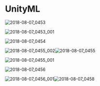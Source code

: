 # UnityML


![2018-08-07_0453](https://user-images.githubusercontent.com/39535098/43765744-ad0567f4-99fe-11e8-8bee-9c683ab05e4c.png)

![2018-08-07_0453_001](https://user-images.githubusercontent.com/39535098/43765745-ad1618ba-99fe-11e8-8caa-7719ed10985c.png)

![2018-08-07_0454](https://user-images.githubusercontent.com/39535098/43765746-ad252d00-99fe-11e8-8fba-4134e3b85502.png)

![2018-08-07_0455_002](https://user-images.githubusercontent.com/39535098/43765749-ad72100c-99fe-11e8-85c2-e5541c17c2bd.png)![2018-08-07_0455](https://user-images.githubusercontent.com/39535098/43765747-ad33b848-99fe-11e8-87ad-6ab71aaca0d8.png)

![2018-08-07_0455_001](https://user-images.githubusercontent.com/39535098/43765748-ad4377c4-99fe-11e8-93be-fa64cbbf1e76.png)

![2018-08-07_0456](https://user-images.githubusercontent.com/39535098/43765750-ad7e6a96-99fe-11e8-9aba-a38ae6c1d711.png)

![2018-08-07_0456_001](https://user-images.githubusercontent.com/39535098/43765752-ada40f76-99fe-11e8-933e-83fd49f06ce2.png)![2018-08-07_0458](https://user-images.githubusercontent.com/39535098/43765753-adb9c212-99fe-11e8-889c-9b489cfa8f3e.png)
